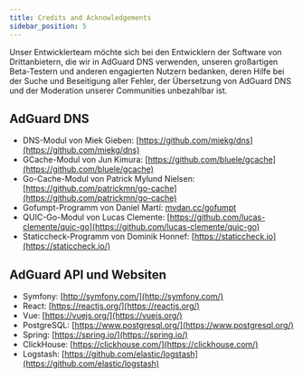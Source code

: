 ```yaml
---
title: Credits and Acknowledgements
sidebar_position: 5
---
```


Unser Entwicklerteam möchte sich bei den Entwicklern der Software von Drittanbietern, die wir in AdGuard DNS verwenden, unseren großartigen Beta-Testern und anderen engagierten Nutzern bedanken, deren Hilfe bei der Suche und Beseitigung aller Fehler, der Übersetzung von AdGuard DNS und der Moderation unserer Communities unbezahlbar ist.

## AdGuard DNS

- DNS-Modul von Miek Gieben: [https://github.com/miekg/dns](https://github.com/miekg/dns)
- GCache-Modul von Jun Kimura: [https://github.com/bluele/gcache](https://github.com/bluele/gcache)
- Go-Cache-Modul von Patrick Mylund Nielsen: [https://github.com/patrickmn/go-cache](https://github.com/patrickmn/go-cache)
- Gofumpt-Programm von Daniel Martí: [mvdan.cc/gofumpt](https://github.com/mvdan/gofumpt)
- QUIC-Go-Modul von Lucas Clemente: [https://github.com/lucas-clemente/quic-go](https://github.com/lucas-clemente/quic-go)
- Staticcheck-Programm von Dominik Honnef: [https://staticcheck.io](https://staticcheck.io/)

## AdGuard API und Websiten

- Symfony: [http://symfony.com/](http://symfony.com/)
- React: [https://reactjs.org/](https://reactjs.org/)
- Vue: [https://vuejs.org/](https://vuejs.org/)
- PostgreSQL: [https://www.postgresql.org/](https://www.postgresql.org/)
- Spring: [https://spring.io/](https://spring.io/)
- ClickHouse: [https://clickhouse.com/](https://clickhouse.com/)
- Logstash: [https://github.com/elastic/logstash](https://github.com/elastic/logstash)
